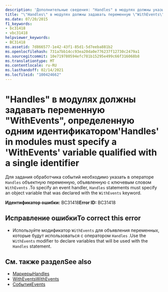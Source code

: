 ```yaml
---
description: 'Дополнительные сведения: "Handles" в модулях должны указывать переменную "WithEvents", определенную одним идентификатором'
title: "\"Handles\" в модулях должны задавать переменную \"WithEvents\", определенную одним идентификатором"
ms.date: 07/20/2015
f1_keywords:
- bc31418
- vbc31418
helpviewer_keywords:
- BC31418
ms.assetid: 7d866577-1e42-43f1-85d1-5d7eeba881b2
ms.openlocfilehash: 731a7bb14cc93ea20da0e776237f12730c2479a1
ms.sourcegitcommit: 10e719780594efc781b15295e499c66f316068b8
ms.translationtype: MT
ms.contentlocale: ru-RU
ms.lasthandoff: 02/14/2021
ms.locfileid: "100424662"
---
```

# <a name="handles-in-modules-must-specify-a-withevents-variable-qualified-with-a-single-identifier"></a><span data-ttu-id="0d9c2-103">"Handles" в модулях должны задавать переменную "WithEvents", определенную одним идентификатором</span><span class="sxs-lookup"><span data-stu-id="0d9c2-103">'Handles' in modules must specify a 'WithEvents' variable qualified with a single identifier</span></span>

<span data-ttu-id="0d9c2-104">Для задания обработчика событий необходимо указать в операторе `Handles` объектную переменную, объявленную с ключевым словом `WithEvents` .</span><span class="sxs-lookup"><span data-stu-id="0d9c2-104">To specify an event handler, `Handles` statements must specify an object variable that was declared with the `WithEvents` keyword.</span></span>  
  
 <span data-ttu-id="0d9c2-105">**Идентификатор ошибки:** BC31418</span><span class="sxs-lookup"><span data-stu-id="0d9c2-105">**Error ID:** BC31418</span></span>  
  
## <a name="to-correct-this-error"></a><span data-ttu-id="0d9c2-106">Исправление ошибки</span><span class="sxs-lookup"><span data-stu-id="0d9c2-106">To correct this error</span></span>  
  
- <span data-ttu-id="0d9c2-107">Используйте модификатор `WithEvents` для объявления переменных, которые будут использоваться с оператором `Handles` .</span><span class="sxs-lookup"><span data-stu-id="0d9c2-107">Use the `WithEvents` modifier to declare variables that will be used with the `Handles` statement.</span></span>  
  
## <a name="see-also"></a><span data-ttu-id="0d9c2-108">См. также раздел</span><span class="sxs-lookup"><span data-stu-id="0d9c2-108">See also</span></span>

- [<span data-ttu-id="0d9c2-109">Маркеры</span><span class="sxs-lookup"><span data-stu-id="0d9c2-109">Handles</span></span>](../language-reference/statements/handles-clause.md)
- [<span data-ttu-id="0d9c2-110">WithEvents</span><span class="sxs-lookup"><span data-stu-id="0d9c2-110">WithEvents</span></span>](../language-reference/modifiers/withevents.md)
- [<span data-ttu-id="0d9c2-111">События</span><span class="sxs-lookup"><span data-stu-id="0d9c2-111">Events</span></span>](../programming-guide/language-features/events/index.md)

